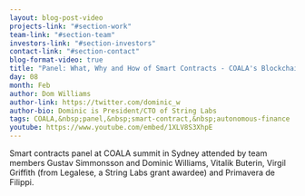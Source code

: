 ```yaml
---
layout: blog-post-video
projects-link: "#section-work"
team-link: "#section-team"
investors-link: "#section-investors"
contact-link: "#section-contact"
blog-format-video: true
title: "Panel: What, Why and How of Smart Contracts - COALA's Blockchain Workshops - Sydney 2015"
day: 08
month: Feb
author: Dom Williams
author-link: https://twitter.com/dominic_w
author-bio: Dominic is President/CTO of String Labs
tags: COALA,&nbsp;panel,&nbsp;smart-contract,&nbsp;autonomous-finance
youtube: https://www.youtube.com/embed/1XLV8S3XhpE
---
```


Smart contracts panel at COALA summit in Sydney attended by team members Gustav Simmonsson and Dominic Williams, Vitalik Buterin, Virgil Griffith (from Legalese, a String Labs grant awardee) and Primavera de Filippi.